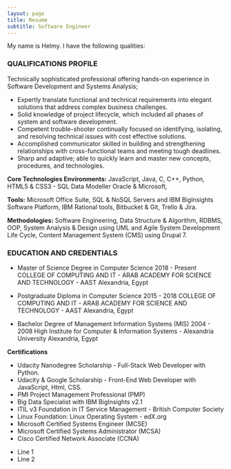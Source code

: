 ```yaml
---
layout: page
title: Resume
subtitle: Software Engineer 
---
```


My name is Helmy. I have the following qualities:

### QUALIFICATIONS PROFILE
Technically sophisticated professional offering hands-on experience in Software Development and Systems Analysis;

- Expertly translate functional and technical requirements into elegant solutions that address complex business challenges.
- Solid knowledge of project lifecycle, which included all phases of system and software development.
- Competent trouble-shooter continually focused on identifying, isolating, and resolving technical issues with cost effective solutions.
- Accomplished communicator skilled in building and strengthening relationships with cross-functional teams and meeting tough deadlines.
- Sharp and adaptive; able to quickly learn and master new concepts, procedures, and technologies.

**Core Technologies Environments:**
JavaScript, Java, C, C++, Python, HTML5 & CSS3 - SQL Data Modeller Oracle & Microsoft,

**Tools:**
Microsoft Office Suite, SQL & NoSQL Servers and IBM BigInsights Software Platform, IBM Rational tools, Bitbucket & Git, Trello & Jira.

**Methodologies:**
Software Engineering, Data Structure & Algorithm, RDBMS, OOP, System Analysis & Design using UML and Agile System Development Life Cycle, Content Management System (CMS) using Drupal 7.

### EDUCATION AND CREDENTIALS
- Master of Science Degree in Computer Science 2018 - Present
COLLEGE OF COMPUTING AND IT - ARAB ACADEMY FOR SCIENCE AND TECHNOLOGY - AAST
Alexandria, Egypt

- Postgraduate Diploma in Computer Science 2015 - 2018
COLLEGE OF COMPUTING AND IT - ARAB ACADEMY FOR SCIENCE AND TECHNOLOGY - AAST
Alexandria, Egypt

- Bachelor Degree of Management Information Systems (MIS) 2004 - 2008
High Institute for Computer & Information Systems - Alexandria University
Alexandria, Egypt

**Certifications**

* Udacity Nanodegree Scholarship - Full-Stack Web Developer with Python.
* Udacity & Google Scholarship - Front-End Web Developer with JavaScript, Html, CSS.
* PMI Project Management Professional (PMP)
* Big Data Specialist with IBM BigInsights v2.1
* ITIL v3 Foundation in IT Service Management - British Computer Society
* Linux Foundation: Linux Operating System - edX.org
* Microsoft Certified Systems Engineer (MCSE)
* Microsoft Certified Systems Administrator (MCSA)
* Cisco Certified Network Associate (CCNA)

<ul>
<li>Line 1</li>
<li>Line 2</li>
</ul>
